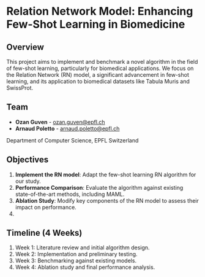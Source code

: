 # Relation Network Model: Enhancing Few-Shot Learning in Biomedicine

## Overview
This project aims to implement and benchmark a novel algorithm in the field of few-shot learning, particularly for biomedical applications. We focus on the Relation Network (RN) model, a significant advancement in few-shot learning, and its application to biomedical datasets like Tabula Muris and SwissProt.

## Team
- **Ozan Guven** - [ozan.guven@epfl.ch](mailto:ozan.guven@epfl.ch)
- **Arnaud Poletto** - [arnaud.poletto@epfl.ch](mailto:arnaud.poletto@epfl.ch)

Department of Computer Science, EPFL Switzerland

## Objectives
1. **Implement the RN model**: Adapt the few-shot learning RN algorithm for our study.
2. **Performance Comparison**: Evaluate the algorithm against existing state-of-the-art methods, including MAML.
3. **Ablation Study**: Modify key components of the RN model to assess their impact on performance.
4. 
## Timeline (4 Weeks)
1. Week 1: Literature review and initial algorithm design.
2. Week 2: Implementation and preliminary testing.
3. Week 3: Benchmarking against existing models.
4. Week 4: Ablation study and final performance analysis.

